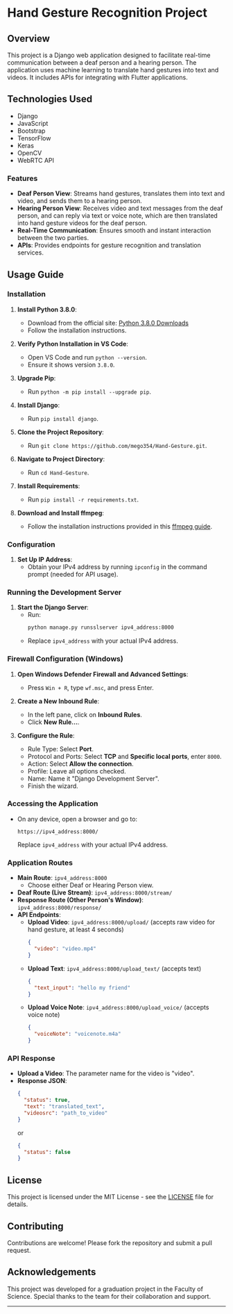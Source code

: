 # Hand Gesture Recognition Project

## Overview
This project is a Django web application designed to facilitate real-time communication between a deaf person and a hearing person. The application uses machine learning to translate hand gestures into text and videos. It includes APIs for integrating with Flutter applications.

## Technologies Used
- Django
- JavaScript
- Bootstrap
- TensorFlow
- Keras
- OpenCV
- WebRTC API

### Features
- **Deaf Person View**: Streams hand gestures, translates them into text and video, and sends them to a hearing person.
- **Hearing Person View**: Receives video and text messages from the deaf person, and can reply via text or voice note, which are then translated into hand gesture videos for the deaf person.
- **Real-Time Communication**: Ensures smooth and instant interaction between the two parties.
- **APIs**: Provides endpoints for gesture recognition and translation services.

## Usage Guide

### Installation

1. **Install Python 3.8.0**:
   - Download from the official site: [Python 3.8.0 Downloads](https://www.python.org/downloads/release/python-380/)
   - Follow the installation instructions.

2. **Verify Python Installation in VS Code**:
   - Open VS Code and run `python --version`.
   - Ensure it shows version `3.8.0`.

3. **Upgrade Pip**:
   - Run `python -m pip install --upgrade pip`.

4. **Install Django**:
   - Run `pip install django`.

5. **Clone the Project Repository**:
   - Run `git clone https://github.com/mego354/Hand-Gesture.git`.

6. **Navigate to Project Directory**:
   - Run `cd Hand-Gesture`.

7. **Install Requirements**:
   - Run `pip install -r requirements.txt`.

8. **Download and Install ffmpeg**:
   - Follow the installation instructions provided in this [ffmpeg guide](https://youtu.be/DMEP82yrs5g?si=MQEmjjjLUsmxbItw).

### Configuration

1. **Set Up IP Address**:
   - Obtain your IPv4 address by running `ipconfig` in the command prompt (needed for API usage).

### Running the Development Server

1. **Start the Django Server**:
   - Run:
     ```sh
     python manage.py runsslserver ipv4_address:8000
     ```
   - Replace `ipv4_address` with your actual IPv4 address.

### Firewall Configuration (Windows)

1. **Open Windows Defender Firewall and Advanced Settings**:
   - Press `Win + R`, type `wf.msc`, and press Enter.

2. **Create a New Inbound Rule**:
   - In the left pane, click on **Inbound Rules**.
   - Click **New Rule...**.

3. **Configure the Rule**:
   - Rule Type: Select **Port**.
   - Protocol and Ports: Select **TCP** and **Specific local ports**, enter `8000`.
   - Action: Select **Allow the connection**.
   - Profile: Leave all options checked.
   - Name: Name it "Django Development Server".
   - Finish the wizard.

### Accessing the Application

- On any device, open a browser and go to:
  ```
  https://ipv4_address:8000/
  ```
  Replace `ipv4_address` with your actual IPv4 address.

### Application Routes

- **Main Route**: `ipv4_address:8000`
  - Choose either Deaf or Hearing Person view.
- **Deaf Route (Live Stream)**: `ipv4_address:8000/stream/`
- **Response Route (Other Person's Window)**: `ipv4_address:8000/response/`
- **API Endpoints**:
  - **Upload Video**: `ipv4_address:8000/upload/` (accepts raw video for hand gesture, at least 4 seconds)
    ```json
    {
      "video": "video.mp4"
    }
    ```
  - **Upload Text**: `ipv4_address:8000/upload_text/` (accepts text)
    ```json
    {
      "text_input": "hello my friend"
    }
    ```
  - **Upload Voice Note**: `ipv4_address:8000/upload_voice/` (accepts voice note)
    ```json
    {
      "voiceNote": "voicenote.m4a"
    }
    ```

### API Response

- **Upload a Video**: The parameter name for the video is "video".
- **Response JSON**:
  ```json
  {
    "status": true,
    "text": "translated_text",
    "videosrc": "path_to_video"
  }
  ```
  or
  ```json
  {
    "status": false
  }
  ```

## License
This project is licensed under the MIT License - see the [LICENSE](LICENSE) file for details.

## Contributing
Contributions are welcome! Please fork the repository and submit a pull request.

## Acknowledgements
This project was developed for a graduation project in the Faculty of Science. Special thanks to the team for their collaboration and support.

---

